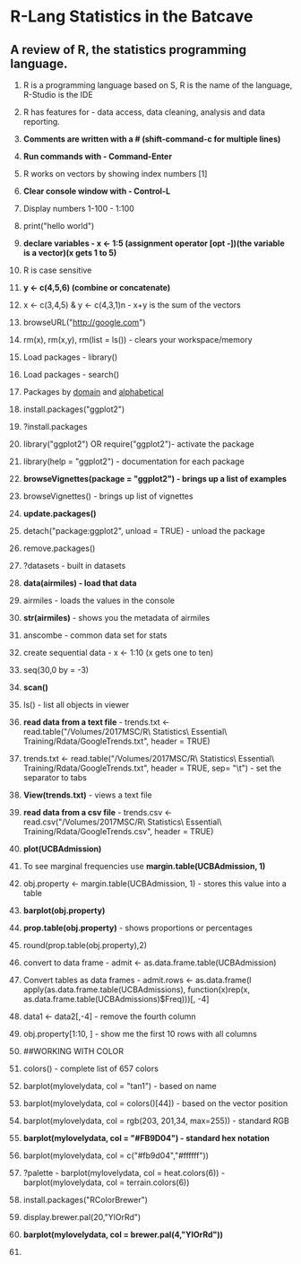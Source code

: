 # R-Lang Statistics in the Batcave

## A review of R, the statistics programming language.

1. R is a programming language based on S, R is the name of the language, R-Studio is the IDE
2. R has features for - data access, data cleaning, analysis and data reporting.
3. **Comments are written with a # (shift-command-c for multiple lines)**
4. **Run commands with - Command-Enter**
5. R works on vectors by showing index numbers [1]
6. **Clear console window with - Control-L**
7. Display numbers 1-100 - 1:100
8. print("hello world")
9. **declare variables - x <- 1:5 (assignment operator [opt -])(the variable is a vector)(x gets 1 to 5)**
10. R is case sensitive
11. **y <- c(4,5,6) (combine or concatenate)**
12. x <- c(3,4,5) & y <- c(4,3,1)n - x+y is the sum of the vectors
13. browseURL("http://google.com")
14. rm(x), rm(x,y), rm(list = ls()) - clears your workspace/memory

15. Load packages - library()
16. Load packages - search()
17. Packages by [domain](https://cran.r-project.org/web/views/) and [alphabetical](https://cran.r-project.org/web/packages/available_packages_by_name.html)
18. install.packages("ggplot2")
19. ?install.packages
20. library("ggplot2") OR require("ggplot2")- activate the package
21. library(help = "ggplot2") - documentation for each package
22. **browseVignettes(package = "ggplot2") - brings up a list of examples**
23. browseVignettes() - brings up list of vignettes
24. **update.packages()**
25. detach("package:ggplot2", unload = TRUE) - unload the package
25. remove.packages()

26. ?datasets - built in datasets
27. **data(airmiles) - load that data**
28. airmiles - loads the values in the console
29. **str(airmiles)** - shows you the metadata of airmiles
30. anscombe - common data set for stats

31. create sequential data - x <- 1:10 (x gets one to ten)
32. seq(30,0 by = -3)
33. **scan()**
34. ls() - list all objects in viewer

35. **read data from a text file** - trends.txt <- read.table("/Volumes/2017MSC/R\ Statistics\ Essential\ Training/Rdata/GoogleTrends.txt", header = TRUE)
36. trends.txt <- read.table("/Volumes/2017MSC/R\ Statistics\ Essential\ Training/Rdata/GoogleTrends.txt", header = TRUE, sep= "\t") - set the separator to tabs
37. **View(trends.txt)** - views a text file
38. **read data from a csv file** - trends.csv <- read.csv("/Volumes/2017MSC/R\ Statistics\ Essential\ Training/Rdata/GoogleTrends.csv", header = TRUE)
39. **plot(UCBAdmission)**

40. To see marginal frequencies use **margin.table(UCBAdmission, 1)**
41. obj.property <- margin.table(UCBAdmission, 1) - stores this value into a table
42. **barplot(obj.property)**
43. **prop.table(obj.property)** - shows proportions or percentages
44. round(prop.table(obj.property),2)
45. convert to data frame - admit <- as.data.frame.table(UCBAdmission)
46. Convert tables as data frames -
    admit.rows <- as.data.frame(l apply(as.data.frame.table(UCBAdmissions), function(x)rep(x, as.data.frame.table(UCBAdmissions)$Freq)))[, -4]
47. data1 <- data2[,-4] - remove the fourth column
48. obj.property[1:10, ] - show me the first 10 rows with all columns


49. ##WORKING WITH COLOR
50. colors() - complete list of 657 colors
51. barplot(mylovelydata, col = "tan1") - based on name
52. barplot(mylovelydata, col = colors()[44]) - based on the vector position
53. barplot(mylovelydata, col = rgb(203, 201,34, max=255)) - standard RGB
54. **barplot(mylovelydata, col = "#FB9D04") - standard hex notation**
55. barplot(mylovelydata, col = c("#fb9d04","#ffffff"))
56. ?palette - barplot(mylovelydata, col = heat.colors(6)) - barplot(mylovelydata, col = terrain.colors(6))
57. install.packages("RColorBrewer")
58. display.brewer.pal(20,"YlOrRd")
59. **barplot(mylovelydata, col = brewer.pal(4,"YlOrRd"))**

60. 
